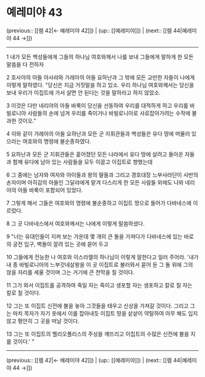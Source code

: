 # 예레미야 43

(previous:: [[렘 42|← 예레미야 42]]) | (up:: [[예레미야]]) | (next:: [[렘 44|예레미야 44 →]])

***




1 
내가 모든 백성들에게 그들의 하나님 여호와께서 나를 보내 그들에게 말하게 한 모든 말씀을 다 전하자 



2 
호사야의 아들 아사랴와 가레아의 아들 요하난과 그 밖에 모든 교만한 자들이 나에게 이렇게 말하였다. "당신은 지금 거짓말을 하고 있소. 우리 하나님 여호와께서는 당신을 보내 우리가 이집트에 가서 살면 안 된다는 것을 말하라고 하지 않았소. 



3 
이것은 다만 네리야의 아들 바룩이 당신을 선동하여 우리를 대적하게 하고 우리를 바빌로니아 사람들의 손에 넘겨 우리를 죽이거나 바빌로니아로 사로잡아가려는 수작에 불과한 것이오." 



4 
이와 같이 가레아의 아들 요하난과 모든 군 지휘관들과 백성들은 유다 땅에 머물러 있으라는 여호와의 명령에 불순종하였다. 



5 
요하난과 모든 군 지휘관들은 흩어졌던 모든 나라에서 유다 땅에 살려고 돌아온 자들과 함께 유다에 남아 있는 사람들을 모두 이끌고 이집트로 향했는데 



6 
그 중에는 남자와 여자와 아이들과 왕의 딸들과 그리고 경호대장 느부사라단이 사반의 손자이며 아히감의 아들인 그달랴에게 맡겨 다스리게 한 모든 사람들 외에도 나와 네리야의 아들 바룩이 포함되어 있었다. 



7 
그렇게 해서 그들은 여호와의 명령에 불순종하고 이집트 땅으로 들어가 다바네스에 이르렀다. 



8 
그 곳 다바네스에서 여호와께서는 나에게 이렇게 말씀하셨다. 



9 
"너는 유대인들이 지켜 보는 가운데 몇 개의 큰 돌을 가져다가 다바네스에 있는 바로의 궁전 입구, 벽돌이 깔려 있는 곳에 묻어 두고 



10 
그들에게 전능한 나 여호와 이스라엘의 하나님이 이렇게 말한다고 일러 주어라. '내가 내 종 바빌로니아의 느부갓네살왕을 이 곳 이집트로 불러와서 묻어 둔 그 돌 위에 그의 앉을 자리를 세울 것이며 그는 거기에 큰 천막을 칠 것이다. 



11 
그가 와서 이집트를 공격하여 죽일 자는 죽이고 생포할 자는 생포하고 칼로 칠 자는 칼로 칠 것이다. 



12 
그는 또 이집트 신전에 불을 놓아 그것들을 태우고 신상을 가져갈 것이다. 그리고 그는 마치 목자가 자기 옷에서 이를 잡아내듯 이집트 땅을 샅샅이 약탈하여 아무 해도 입지 않고 평안히 그 곳을 떠날 것이다. 



13 
그는 또 이집트의 헬리오폴리스의 주상을 깨뜨리고 이집트의 수많은 신전에 불을 지를 것이다.' "

***

(previous:: [[렘 42|← 예레미야 42]]) | (up:: [[예레미야]]) | (next:: [[렘 44|예레미야 44 →]])

